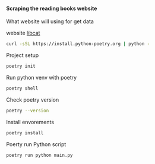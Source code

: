 <h4>Scraping the reading books website</h4>

<p>What website will using for get data</p>

website [libcat](https://libcat.ru)

```bash
curl -sSL https://install.python-poetry.org | python -
```

Project setup

```bash
poetry init
```

Run python venv with poetry

```bash
poetry shell
```

Check poetry version

```bash
poetry --version
```

Install envorements

```bash
poetry install
```

Poerty run Python script

```bash
poetry run python main.py
```
